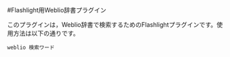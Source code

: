 #Flashlight用Weblio辞書プラグイン

このプラグインは，Weblio辞書で検索するためのFlashlightプラグインです。使用方法は以下の通りです。

```weblio 検索ワード``` 
